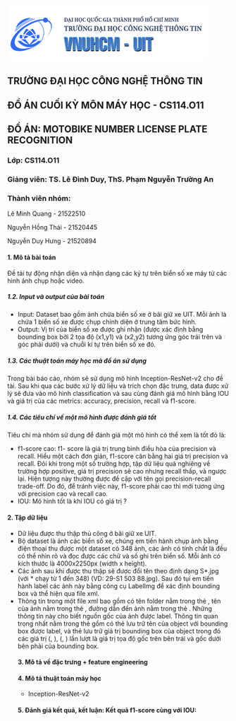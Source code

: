 ![image](https://github.com/roro1230/CS114.O11-21520445/blob/fdb46864a5ae1f78fce3c082995a15e9e2db0415/UIT-Image.png)


## **TRƯỜNG ĐẠI HỌC CÔNG NGHỆ THÔNG TIN**

## **ĐỒ ÁN CUỐI KỲ MÔN MÁY HỌC - CS114.O11**

## **ĐỒ ÁN: MOTOBIKE NUMBER LICENSE PLATE RECOGNITION**

### Lớp: CS114.O11

### Giảng viên: TS. Lê Đình Duy, ThS. Phạm Nguyễn Trường An

### Thành viên nhóm:

Lê Minh Quang - 21522510

Nguyễn Hồng Thái - 21520445

Nguyễn Duy Hưng - 21520894

#### 1. Mô tả bài toán  
Đề tài tự động nhận diện và nhận dạng các ký tự trên biển số xe máy từ các hình ảnh chụp hoặc video.

##### 1.2. Input và output của bài toán  
- Input: Dataset bao gồm ảnh chứa biển số xe ở bãi giữ xe UIT. Mỗi ảnh là chứa 1 biển số xe được chụp chính diện ở trung tâm bức hình.  
- Output: Vị trí của biển số xe được ghi nhận (được xác định bằng bounding box bởi 2 tọa độ (x1,y1) và (x2,y2) tương ứng góc trái trên và góc phải dưới) và chuỗi kí tự trên biển số xe đó.

##### 1.3. Các thuật toán máy học mà đồ án sử dụng  
Trong bài báo cáo, nhóm sẽ sử dụng mô hình Inception-ResNet-v2 cho đề tài. Sau khi qua các bước xử lý dữ liệu và trích chọn đặc trưng, data được xử lý sẽ đưa vào mô hình classification và sau cùng đánh giá mô hình bằng IOU và giá trị của các metrics: accuracy, precision, recall và f1-score.

##### 1.4. Các tiêu chí về một mô hình được đánh giá tốt  
Tiêu chí mà nhóm sử dụng để đánh giá một mô hình có thể xem là tốt đó là:  
- f1-score cao: f1- score là giá trị trung bình điều hòa của precision và recall. Hiểu một cách đơn giản, f1-score cân bằng hai giá trị precision và recall. Đôi khi trong một số trường hợp, tập dữ liệu quá nghiêng về trường hợp positive, giá trị precision sẽ cao nhưng recall thấp, và ngược lại. Hiện tượng này thường được đề cập với tên gọi precision-recall trade-off. Do đó, để tránh việc này, f1-score phải cao thì mới tương ứng với precision cao và recall cao.  
- IOU: Mô hình tốt là khi IOU có giá trị ?

#### 2. Tập dữ liệu  
- Dữ liệu được thu thập thủ công ở bãi giữ xe UIT.  
- Bộ dataset là ảnh các biển số xe, chúng em tiến hành chụp ảnh bằng điện thoại thu được một dataset có 348 ảnh, các ảnh có tính chất là đều có thể nhìn rõ và đọc được các chữ và số ghi trên biển số. Mỗi ảnh có kích thước là 4000x2250px (width x height).  
- Các ảnh sau khi được thu thập sẽ được đổi tên theo định dạng S*.jpg (với * chạy từ 1 đến 348) (VD: 29-S1 503 88.jpg). Sau đó tụi em tiến hành label các ảnh này bằng công cụ LabelImg để xác định bounding box và thể hiện qua file xml.  
- Thông tin trong một file xml bao gồm có tên folder nằm trong thẻ <folder>, tên của ảnh nằm trong thẻ <filename>, đường dẫn đến ảnh nằm trong thẻ <path>. Những thông tin này cho biết nguồn gốc của ảnh được label. Thông tin quan trọng nhất nằm trong thẻ <object> gồm có thẻ <name> lưu trữ tên của object với bounding box được label, và thẻ <bndbox> lưu trữ giá trị bounding box của object trong đó các giá trị (<xmin>, <ymin>), (<xmax>, <ymax>) lần lượt là giá trị tọa độ gốc trên bên trái và gốc dưới bên phải của bounding box.
  
#### 3. Mô tả về đặc trưng + feature engineering
 
#### 4. Mô tả thuật toán máy học  
- Inception-ResNet-v2

#### 5. Đánh giá kết quả, kết luận: Kết quả f1-score cùng với IOU:
